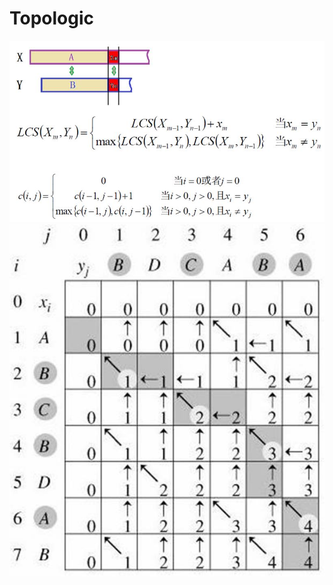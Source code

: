 # Topologic

![image](https://github.com/AstroMen/Algorithm-DataStructure/blob/master/String/img/LCS_formula.JPG)
![image](https://github.com/AstroMen/Algorithm-DataStructure/blob/master/String/img/LCS.jpg)
